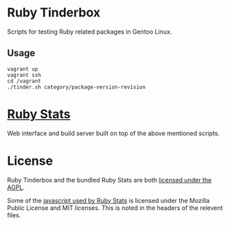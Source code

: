 # Ruby Tinderbox

Scripts for testing Ruby related packages in Gentoo Linux.

## Usage

    vagrant up
    vagrant ssh
    cd /vagrant
    ./tinder.sh category/package-version-revision
    
# [Ruby Stats](http://ruby-stats.p8952.info/)

Web interface and build server built on top of the above mentioned scripts.

# License

Ruby Tinderbox and the bundled Ruby Stats are both [licensed under the AGPL](https://github.com/p8952/ruby-tinderbox/blob/master/LICENSE).

Some of the [javascript used by Ruby Stats](https://github.com/p8952/ruby-tinderbox/tree/master/web/public/js) is licensed under the Mozilla Public License and MIT licenses. This is noted in the headers of the relevent files.
